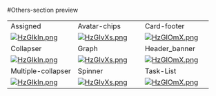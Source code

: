 #Others-section preview

<table>
  <tr>
    <td width="33.3333%" class="mb-11">Assigned</td>
    <td width="33.3333%" class="mb-11">Avatar-chips</td>
    <td width="33.3333%" class="mb-11" >Card-footer</td>
  </tr>

  <tr>
    <td width="33.3333%">
        <a href="https://github.com/Clueless-Community/seamless-ui/blob/main/Others/assigned.html">
            <img src="https://i.postimg.cc/Dfd5bBVc/Screenshot-2022-12-25-at-5-39-03-PM.png" alt="HzGIkIn.png" border="0">
        </a>
    </td>
    <td width="33.3333%">
        <a href="https://github.com/Clueless-Community/seamless-ui/blob/main/Others/avatar_chips.html">
            <img src="https://i.postimg.cc/3w1JvsBT/Screenshot-2022-12-25-at-5-39-41-PM.png" alt="HzGIvXs.png" border="0">
        </a>
    </td>
    <td width="33.3333%">
        <a href="https://github.com/Clueless-Community/seamless-ui/blob/main/Others/card_footer.html">
            <img src="https://i.postimg.cc/MHQSdNyX/Screenshot-2022-12-25-at-5-40-22-PM.png" alt="HzGIOmX.png" border="0">
        </a>
    </td>
  </tr>
<tr>
    <td width="33.3333%" class="mb-11" >Collapser</td>
    <td width="33.3333%" class="mb-11" >Graph</td>
    <td width="33.3333%" class="mb-11">Header_banner</td>
  </tr>

  <tr>
    <td width="33.3333%">
        <a href="https://github.com/Clueless-Community/seamless-ui/blob/main/Others/collapser.html">
            <img src="https://i.postimg.cc/CM9YzG8J/Screenshot-2022-12-25-at-5-52-28-PM.png" alt="HzGIkIn.png" border="0">
        </a>
    </td>
    <td width="33.3333%">
        <a href="https://github.com/Clueless-Community/seamless-ui/blob/main/Others/graph-01.html">
            <img src="https://i.postimg.cc/8zmVKx0n/Screenshot-2022-12-25-at-5-52-59-PM.png" alt="HzGIvXs.png" border="0">
        </a>
    </td>
    <td width="33.3333%">
        <a href="https://github.com/Clueless-Community/seamless-ui/blob/main/Others/header_banner.html">
            <img src="https://i.postimg.cc/nhHWzr30/Screenshot-2022-12-25-at-5-53-34-PM.png" alt="HzGIOmX.png" border="0">
        </a>
    </td>
  </tr>

  <tr>
    <td width="33.3333%" >Multiple-collapser</td>
    <td width="33.3333%" >Spinner</td>
    <td width="33.3333%" >Task-List</td>
  </tr>

  <tr>
    <td width="33.3333%">
        <a href="https://github.com/Clueless-Community/seamless-ui/blob/main/Others/multiple_collapser.html">
            <img src="https://i.postimg.cc/xdqN9GMY/Screenshot-2022-12-25-at-5-57-27-PM.png" alt="HzGIkIn.png" border="0">
        </a>
    </td>
    <td width="33.3333%">
        <a href="https://github.com/Clueless-Community/seamless-ui/blob/main/Others/spinner-01.html">
            <img src="https://i.postimg.cc/NfVWNBD4/Screenshot-2022-12-25-at-5-57-54-PM.png" alt="HzGIvXs.png" border="0">
        </a>
    </td>
    <td width="33.3333%">
        <a href="https://github.com/Clueless-Community/seamless-ui/blob/main/Others/task_list.html">
            <img src="https://i.postimg.cc/ZRVQ6S06/Screenshot-2022-12-25-at-5-58-40-PM.png" alt="HzGIOmX.png" border="0">
        </a>
    </td>
  </tr>
  
   
</table>

